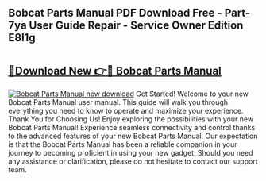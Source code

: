 ## Bobcat Parts Manual PDF Download Free - Part-7ya User Guide Repair - Service Owner Edition E8l1g

# <h2><a href="http://bc29871.oget.top/?id=Bobcat+Parts+Manual">🔗Download New 👉🔴 Bobcat Parts Manual</a></h2>

[![Bobcat Parts Manual new download](https://i.imgur.com/5g1atiW.png)](http://bc29871.oget.top/?id=Bobcat+Parts+Manual)
Get Started! Welcome to your new Bobcat Parts Manual user manual. This guide will walk you through everything you need to know to operate and maximize your experience. Thank You for Choosing Us! Enjoy exploring the possibilities with your new Bobcat Parts Manual! Experience seamless connectivity and control thanks to the advanced features of your new Bobcat Parts Manual. Our expectation is that the Bobcat Parts Manual has been a reliable companion in your journey to becoming proficient in using your new gadget. Should you need any assistance or clarification, please do not hesitate to contact our support team.
